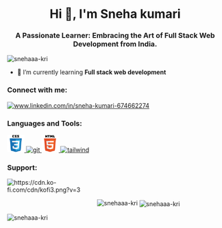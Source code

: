 <h1 align="center">Hi 👋, I'm Sneha kumari</h1>
<h3 align="center">A Passionate Learner: Embracing the Art of Full Stack Web Development from India.</h3>

<p align="left"> <img src="https://komarev.com/ghpvc/?username=snehaaa-kri&label=Profile%20views&color=0e75b6&style=flat" alt="snehaaa-kri" /> </p>

- 🌱 I’m currently learning **Full stack web development**

<h3 align="left">Connect with me:</h3>
<p align="left">
<a href="https://linkedin.com/in/www.linkedin.com/in/sneha-kumari-674662274" target="blank"><img align="center" src="https://raw.githubusercontent.com/rahuldkjain/github-profile-readme-generator/master/src/images/icons/Social/linked-in-alt.svg" alt="www.linkedin.com/in/sneha-kumari-674662274" height="30" width="40" /></a>
</p>

<h3 align="left">Languages and Tools:</h3>
<p align="left"> <a href="https://www.w3schools.com/css/" target="_blank" rel="noreferrer"> <img src="https://raw.githubusercontent.com/devicons/devicon/master/icons/css3/css3-original-wordmark.svg" alt="css3" width="40" height="40"/> </a> <a href="https://git-scm.com/" target="_blank" rel="noreferrer"> <img src="https://www.vectorlogo.zone/logos/git-scm/git-scm-icon.svg" alt="git" width="40" height="40"/> </a> <a href="https://www.w3.org/html/" target="_blank" rel="noreferrer"> <img src="https://raw.githubusercontent.com/devicons/devicon/master/icons/html5/html5-original-wordmark.svg" alt="html5" width="40" height="40"/> </a> <a href="https://tailwindcss.com/" target="_blank" rel="noreferrer"> <img src="https://www.vectorlogo.zone/logos/tailwindcss/tailwindcss-icon.svg" alt="tailwind" width="40" height="40"/> </a> </p>

<h3 align="left">Support:</h3>
<p><a href="https://ko-fi.com/https://cdn.ko-fi.com/cdn/kofi3.png?v=3"> <img align="left" src="https://cdn.ko-fi.com/cdn/kofi3.png?v=3" height="50" width="210" alt="https://cdn.ko-fi.com/cdn/kofi3.png?v=3" /></a></p><br><br>

<p><img align="left" src="https://github-readme-stats.vercel.app/api/top-langs?username=snehaaa-kri&show_icons=true&locale=en&layout=compact" alt="snehaaa-kri" /></p>

<p>&nbsp;<img align="center" src="https://github-readme-stats.vercel.app/api?username=snehaaa-kri&show_icons=true&locale=en" alt="snehaaa-kri" /></p>

<p><img align="center" src="https://github-readme-streak-stats.herokuapp.com/?user=snehaaa-kri&" alt="snehaaa-kri" /></p>

<!---
Snehaaa-Kri/Snehaaa-Kri is a ✨ special ✨ repository because its `README.md` (this file) appears on your GitHub profile.
You can click the Preview link to take a look at your changes.
--->
